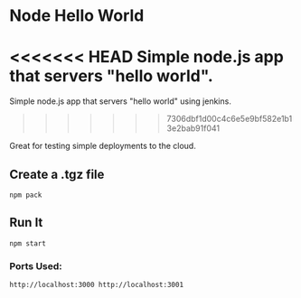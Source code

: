 # Node Hello World

<<<<<<< HEAD
Simple node.js app that servers "hello world".
=======
Simple node.js app that servers "hello world" using jenkins.
>>>>>>> 7306dbf1d00c4c6e5e9bf582e1b13e2bab91f041

Great for testing simple deployments to the cloud.

## Create a .tgz file

`npm pack`

## Run It

`npm start`

### Ports Used:
`http://localhost:3000
http://localhost:3001`

